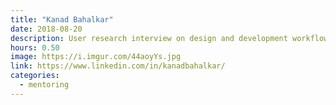 ```yaml
---
title: "Kanad Bahalkar"
date: 2018-08-20
description: User research interview on design and development workflow
hours: 0.50
image: https://i.imgur.com/44aoyYs.jpg
link: https://www.linkedin.com/in/kanadbahalkar/
categories:
  - mentoring
---
```

